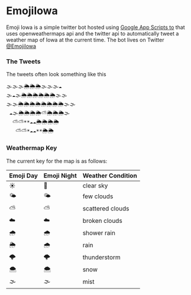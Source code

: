 # EmojiIowa


Emoji Iowa is a simple twitter bot hosted using [Google App Scripts to](https://developers.google.com/apps-script/) that uses openweathermaps api and the twitter api to automatically tweet a weather map of Iowa at the current time. The bot lives on Twitter [@EmojiIowa](https://twitter.com/EmojiIowa)

### The Tweets
The tweets often look something like this
<pre>
🌫️🌫️🌫️🌦️🌦️🌦️🌫️🌫️🌫️☁️ 
🌫️☁️🌫️🌦️🌦️🌦️🌦️🌦️🌦️🌫️🌫️ 
🌫️🌫️🌦️🌦️🌦️🌦️🌦️🌦️🌦️🌦️🌫️🌫️
 ☁️🌫️🌦️🌦️🌦️🌦️⛅🌦️🌦️🌦️🌫️
  ⛅⛅☀️☀️☁️☁️🌦️🌦️🌦️🌦️
   ⛅⛅☀️☁️☁️☀️☀️🌦️🌦️
</pre>



### Weathermap Key

The current key for the map is as follows: 

Emoji Day	| Emoji Night	| Weather Condition
--- |---|---|
☀️|🌙|clear sky
🌤️|🌤️|few clouds
⛅|⛅|scattered clouds
☁️|☁️|broken clouds
🌧️|🌧️|	shower rain
🌦️|🌧️|rain
🌩️|🌩️|thunderstorm
🌨️|🌨️|snow
🌫️|🌫️|mist
